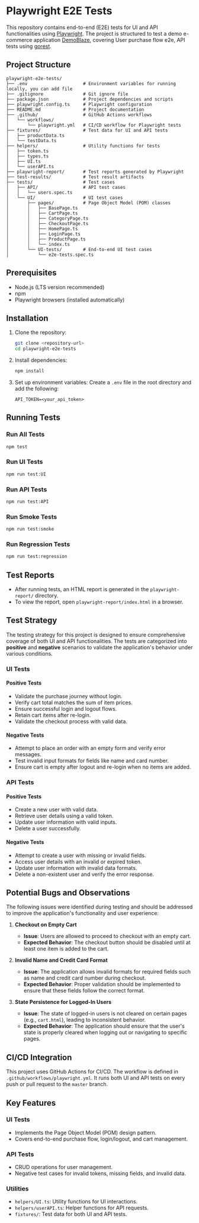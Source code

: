 # Playwright E2E Tests

This repository contains end-to-end (E2E) tests for UI and API functionalities using [Playwright](https://playwright.dev/). The project is structured to test a demo e-commerce application [DemoBlaze](https://demoblaze.com/), covering User purchase flow e2e, API tests using [gorest](https://gorest.co.in/).

## Project Structure

```
playwright-e2e-tests/
├── .env                     # Environment variables for running locally, you can add file
├── .gitignore               # Git ignore file
├── package.json             # Project dependencies and scripts
├── playwright.config.ts     # Playwright configuration
├── README.md                # Project documentation
├── .github/                 # GitHub Actions workflows
│   └── workflows/
│       └── playwright.yml   # CI/CD workflow for Playwright tests
├── fixtures/                # Test data for UI and API tests
│   ├── productData.ts
│   └── testData.ts
├── helpers/                 # Utility functions for tests
│   ├── token.ts
│   ├── types.ts
│   ├── UI.ts
│   └── userAPI.ts
├── playwright-report/       # Test reports generated by Playwright
├── test-results/            # Test result artifacts
├── tests/                   # Test cases
│   ├── API/                 # API test cases
│   │   └── users.spec.ts
│   └── UI/                  # UI test cases
│       ├── pages/           # Page Object Model (POM) classes
│       │   ├── BasePage.ts
│       │   ├── CartPage.ts
│       │   ├── CategoryPage.ts
│       │   ├── CheckoutPage.ts
│       │   ├── HomePage.ts
│       │   ├── LoginPage.ts
│       │   ├── ProductPage.ts
│       │   └── index.ts
│       └── UI-tests/        # End-to-end UI test cases
│           └── e2e-tests.spec.ts
```

## Prerequisites

- Node.js (LTS version recommended)
- npm
- Playwright browsers (installed automatically)

## Installation

1. Clone the repository:
   ```bash
   git clone <repository-url>
   cd playwright-e2e-tests
   ```

2. Install dependencies:
   ```bash
   npm install
   ```

3. Set up environment variables:
   Create a `.env` file in the root directory and add the following:
   ```
   API_TOKEN=<your_api_token>
   ```

## Running Tests

### Run All Tests
```bash
npm test
```

### Run UI Tests
```bash
npm run test:UI
```

### Run API Tests
```bash
npm run test:API
```

### Run Smoke Tests
```bash
npm run test:smoke
```

### Run Regression Tests
```bash
npm run test:regression
```

## Test Reports

- After running tests, an HTML report is generated in the `playwright-report/` directory.
- To view the report, open `playwright-report/index.html` in a browser.

## Test Strategy

The testing strategy for this project is designed to ensure comprehensive coverage of both UI and API functionalities. The tests are categorized into **positive** and **negative** scenarios to validate the application's behavior under various conditions.

### UI Tests

#### Positive Tests
- Validate the purchase journey without login.
- Verify cart total matches the sum of item prices.
- Ensure successful login and logout flows.
- Retain cart items after re-login.
- Validate the checkout process with valid data.

#### Negative Tests
- Attempt to place an order with an empty form and verify error messages.
- Test invalid input formats for fields like name and card number.
- Ensure cart is empty after logout and re-login when no items are added.

### API Tests

#### Positive Tests
- Create a new user with valid data.
- Retrieve user details using a valid token.
- Update user information with valid inputs.
- Delete a user successfully.

#### Negative Tests
- Attempt to create a user with missing or invalid fields.
- Access user details with an invalid or expired token.
- Update user information with invalid data formats.
- Delete a non-existent user and verify the error response.

## Potential Bugs and Observations

The following issues were identified during testing and should be addressed to improve the application's functionality and user experience:

1. **Checkout on Empty Cart**  
   - **Issue**: Users are allowed to proceed to checkout with an empty cart.  
   - **Expected Behavior**: The checkout button should be disabled until at least one item is added to the cart.

2. **Invalid Name and Credit Card Format**  
   - **Issue**: The application allows invalid formats for required fields such as name and credit card number during checkout.  
   - **Expected Behavior**: Proper validation should be implemented to ensure that these fields follow the correct format.

3. **State Persistence for Logged-In Users**  
   - **Issue**: The state of logged-in users is not cleared on certain pages (e.g., `cart.html`), leading to inconsistent behavior.  
   - **Expected Behavior**: The application should ensure that the user's state is properly cleared when logging out or navigating to specific pages.

## CI/CD Integration

This project uses GitHub Actions for CI/CD. The workflow is defined in `.github/workflows/playwright.yml`. It runs both UI and API tests on every push or pull request to the `master` branch.

## Key Features

### UI Tests
- Implements the Page Object Model (POM) design pattern.
- Covers end-to-end purchase flow, login/logout, and cart management.

### API Tests
- CRUD operations for user management.
- Negative test cases for invalid tokens, missing fields, and invalid data.

### Utilities
- `helpers/UI.ts`: Utility functions for UI interactions.
- `helpers/userAPI.ts`: Helper functions for API requests.
- `fixtures/`: Test data for both UI and API tests.